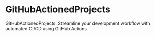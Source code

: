 # GitHubActionedProjects
 GitHubActionedProjects: Streamline your development workflow with automated CI/CD using GitHub Actions
